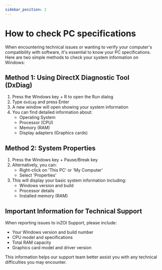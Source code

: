 ```yaml
---
sidebar_position: 2
---
```


# How to check PC specifications

When encountering technical issues or wanting to verify your computer's compatibility with software, it's essential to know your PC specifications. Here are two simple methods to check your system information on Windows:

## Method 1: Using DirectX Diagnostic Tool (DxDiag)

1. Press the Windows key + R to open the Run dialog
2. Type `dxdiag` and press Enter
3. A new window will open showing your system information
4. You can find detailed information about:
   - Operating System
   - Processor (CPU)
   - Memory (RAM)
   - Display adapters (Graphics cards)

## Method 2: System Properties

1. Press the Windows key + Pause/Break key
2. Alternatively, you can:
   - Right-click on 'This PC' or 'My Computer'
   - Select 'Properties'
3. This will display your basic system information including:
   - Windows version and build
   - Processor details
   - Installed memory (RAM)

## Important Information for Technical Support

When reporting issues to inZOI Support, please include:
- Your Windows version and build number
- CPU model and specifications
- Total RAM capacity
- Graphics card model and driver version

This information helps our support team better assist you with any technical difficulties you may encounter.